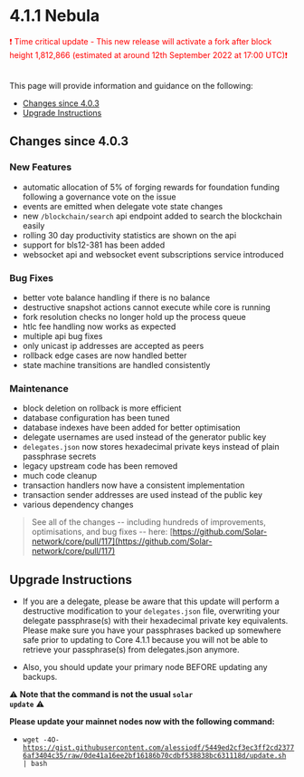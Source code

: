 
# 4.1.1 Nebula

<span style="color:red">
❗ Time critical update - This new release will activate a fork after block height 1,812,866 (estimated at around 12th September 2022 at 17:00 UTC)❗
</span><br/><br/>

This page will provide information and guidance on the following:

- [Changes since 4.0.3](#changes-since-4.0.3)
- [Upgrade Instructions](#upgrade-instructions)

## Changes since 4.0.3

### New Features
- automatic allocation of 5% of forging rewards for foundation funding following a governance vote on the issue
- events are emitted when delegate vote state changes
- new <code>/blockchain/search</code> api endpoint added to search the blockchain easily
- rolling 30 day productivity statistics are shown on the api
- support for bls12-381 has been added
- websocket api and websocket event subscriptions service introduced

### Bug Fixes
- better vote balance handling if there is no balance
- destructive snapshot actions cannot execute while core is running
- fork resolution checks no longer hold up the process queue
- htlc fee handling now works as expected
- multiple api bug fixes
- only unicast ip addresses are accepted as peers
- rollback edge cases are now handled better
- state machine transitions are handled consistently

### Maintenance
- block deletion on rollback is more efficient
- database configuration has been tuned
- database indexes have been added for better optimisation
- delegate usernames are used instead of the generator public key
- <code>delegates.json</code> now stores hexadecimal private keys instead of plain passphrase secrets
- legacy upstream code has been removed
- much code cleanup
- transaction handlers now have a consistent implementation
- transaction sender addresses are used instead of the public key
- various dependency changes


> See all of the changes -- including hundreds of improvements, optimisations, and bug fixes -- here: [https://github.com/Solar-network/core/pull/117](https://github.com/Solar-network/core/pull/117)

## Upgrade Instructions

  - If you are a delegate, please be aware that this update will perform a destructive modification to your <code>delegates.json</code> file, overwriting your delegate passphrase(s) with their hexadecimal private key equivalents. Please make sure you have your passphrases backed up somewhere safe prior to updating to Core 4.1.1 because you will not be able to retrieve your passphrase(s) from delegates.json anymore.

  - Also, you should update your primary node BEFORE updating any backups.

⚠️ <b>Note that the command is not the usual <code>solar update</code></b> ⚠️ 

<b>Please update your mainnet nodes now with the following command:</b>

  - <code>wget -4O- https://gist.githubusercontent.com/alessiodf/5449ed2cf3ec3ff2cd23776af3404c35/raw/0de41a16ee2bf16186b70cdbf538838bc631118d/update.sh | bash</code>